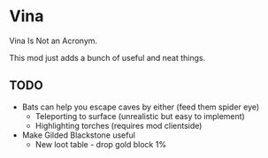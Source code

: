 # Vina
Vina Is Not an Acronym.

This mod just adds a bunch of useful and neat things.

## TODO
* Bats can help you escape caves by either (feed them spider eye)
    * Teleporting to surface (unrealistic but easy to implement)
    * Highlighting torches (requires mod clientside)
* Make Gilded Blackstone useful
    * New loot table - drop gold block 1%
